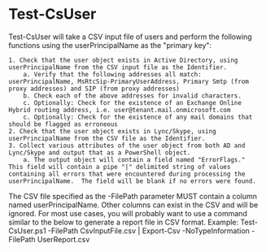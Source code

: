 # Test-CsUser

Test-CsUser will take a CSV input file of users and perform the following functions using the userPrincipalName as the "primary key":

	1. Check that the user object exists in Active Directory, using userPrincipalName from the CSV input file as the Identifier.
		a. Verify that the following addresses all match:  userPrincipalName, MsRtcSip-PrimaryUserAddress, Primary Smtp (from proxy addresses) and SIP (from proxy addresses)
		b. Check each of the above addresses for invalid characters.
		c. Optionally: Check for the existence of an Exchange Online Hybrid routing address, i.e. user@tenant.mail.onmicrosoft.com
		c. Optionally: Check for the existence of any mail domains that should be flagged as erroneous
	2. Check that the user object exists in Lync/Skype, using userPrincipalName from the CSV file as the Identifier.
	3. Collect various attributes of the user object from both AD and Lync/Skype and output that as a PowerShell object.
		a. The output object will contain a field named "ErrorFlags."  This field will contain a pipe "|" delimited string of values containing all errors that were encountered during processing the userPrincipalName.  The field will be blank if no errors were found.

The CSV file specified as the -FilePath parameter MUST contain a column named userPrincipalName.  Other columns can exist in the CSV and will be ignored.  For most use cases, you will probably want to use a command similar to the below to generate a report file in CSV format.
Example: Test-CsUser.ps1 -FilePath CsvInputFile.csv | Export-Csv -NoTypeInformation -FilePath UserReport.csv
